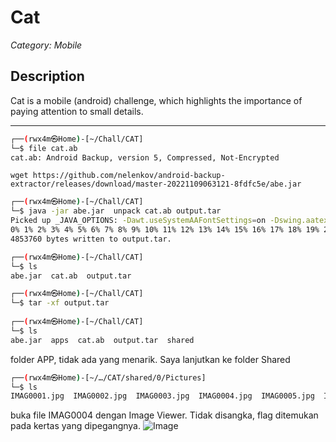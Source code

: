 # Cat

*Category: Mobile*

## Description
Cat is a mobile (android) challenge, which highlights the importance of paying attention to small details.

---


```bash
┌──(rwx4m㉿Home)-[~/Chall/CAT]
└─$ file cat.ab 
cat.ab: Android Backup, version 5, Compressed, Not-Encrypted
```
```wget https://github.com/nelenkov/android-backup-extractor/releases/download/master-20221109063121-8fdfc5e/abe.jar```

```bash
┌──(rwx4m㉿Home)-[~/Chall/CAT]
└─$ java -jar abe.jar  unpack cat.ab output.tar
Picked up _JAVA_OPTIONS: -Dawt.useSystemAAFontSettings=on -Dswing.aatext=true
0% 1% 2% 3% 4% 5% 6% 7% 8% 9% 10% 11% 12% 13% 14% 15% 16% 17% 18% 19% 20% 21% 22% 23% 24% 25% 26% 27% 28% 29% 30% 31% 32% 33% 34% 35% 36% 37% 38% 39% 40% 41% 42% 43% 44% 45% 46% 47% 48% 49% 50% 51% 52% 53% 54% 55% 56% 57% 58% 59% 60% 61% 62% 63% 64% 65% 66% 67% 68% 69% 70% 71% 72% 73% 74% 75% 76% 77% 78% 79% 80% 81% 82% 83% 84% 85% 86% 87% 88% 89% 90% 91% 92% 93% 94% 95% 96% 97% 98% 99% 100% 
4853760 bytes written to output.tar.

┌──(rwx4m㉿Home)-[~/Chall/CAT]
└─$ ls
abe.jar  cat.ab  output.tar
```
```bash
┌──(rwx4m㉿Home)-[~/Chall/CAT]
└─$ tar -xf output.tar 
                                                                                                                        
┌──(rwx4m㉿Home)-[~/Chall/CAT]
└─$ ls
abe.jar  apps  cat.ab  output.tar  shared
```

folder APP, tidak ada yang menarik. Saya lanjutkan ke folder Shared

```bash
┌──(rwx4m㉿Home)-[~/…/CAT/shared/0/Pictures]
└─$ ls
IMAG0001.jpg  IMAG0002.jpg  IMAG0003.jpg  IMAG0004.jpg  IMAG0005.jpg  IMAG0006.jpg
```

buka file IMAG0004 dengan Image Viewer. Tidak disangka, flag ditemukan pada kertas yang dipegangnya.
![Image](https://github.com/user-attachments/assets/f98ccc97-30fb-4229-b337-cbe4a662daed)

